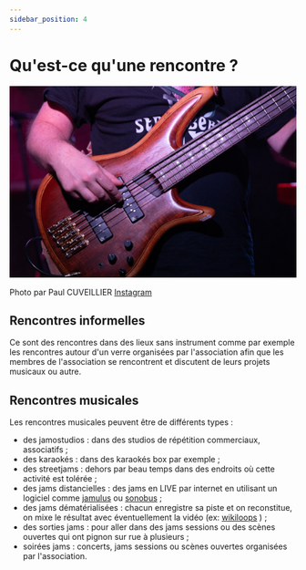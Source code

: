 ```yaml
---
sidebar_position: 4
---
```


# Qu'est-ce qu'une rencontre ?

![Basse](/img/E68A4076_Paul_CUVEILLIER.jpg)

Photo par Paul CUVEILLIER [Instagram](https://www.instagram.com/paulo_pict)

## Rencontres informelles

Ce sont des rencontres dans des lieux sans instrument comme par exemple les rencontres autour d'un verre organisées par l'association afin
que les membres de l'association se rencontrent et discutent de leurs projets musicaux ou autre.

## Rencontres musicales

Les rencontres musicales peuvent être de différents types :

- des jamostudios : dans des studios de répétition commerciaux, associatifs ;
- des karaokés : dans des karaokés box par exemple ;
- des streetjams : dehors par beau temps dans des endroits où cette activité est tolérée ;
- des jams distancielles : des jams en LIVE par internet en utilisant un logiciel comme [jamulus](https://jamulus.io) ou [sonobus](https://www.sonobus.net) ;
- des jams dématérialisées : chacun enregistre sa piste et on reconstitue, on mixe le résultat avec éventuellement la vidéo (ex: [wikiloops](https://wikiloops.com) ) ;
- des sorties jams : pour aller dans des jams sessions ou des scènes ouvertes qui ont pignon sur rue à plusieurs ;
- soirées jams : concerts, jams sessions ou scènes ouvertes organisées par l'association.